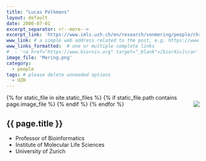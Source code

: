 ```yaml
---
title: "Lucas Pelkmans"
layout: default
date: 2006-07-01
excerpt_separator: <!--more-->
excerpt_link: 'https://www.imls.uzh.ch/en/research/vonmering/people/christian-von-mering.html'
www_link: # a simple web address related to the post, e.g. https://www.ga4gh.org
www_links_formatted:  # one or multiple complete links
#  - '<a href="https://www.biorxiv.org" target="_blank">[biorXiv]</a>'
image_file: 'Mering.png'
category:
  - people
tags: # please delete unneeded options
  - UZH
---
```


{% for static_file in site.static_files %}
  {% if static_file.path contains page.image_file %}
<img style="float: right; max-width: 60px;" src="{{ static_file.path | relative_url}}" />
  {% endif %}
{% endfor %}

## {{ page.title }}

* Professor of Bioinformatics
* Institute of Molecular Life Sciences 
* University of Zurich

<!--more-->






